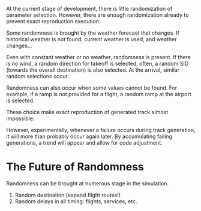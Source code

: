 
At the current stage of development, there is little randomization of parameter selection.
However, there are enough randomization already to prevent exact reproduction execution.

Some randomness is brought by the weather forecast that changes. If historical weather is not found, current weather is used, and weather changes...

Even with constant weather or no weather, randomness is present. If there is no wind, a random direction for takeoff is selected, often, a random SID (towards the overall destination) is also selected. At the arrival, similar random selections occur.

Randomness can also occur when some values cannot be found. For example, if a ramp is not provided for a flight, a random ramp at the airport is selected.

These choice make exact reproduction of generated track almost impossible.

However, experimentally, whenever a failure occurs during track generation, it will more than probably occur again later. By accumulating failing generations, a trend will appear and allow for code adjustment.

# The Future of Randomness

Randomness can be brought at numerous stage in the simulation.

1. Random destination (expand flight routes!)
2. Random delays in all timing: flights, services, etc.
